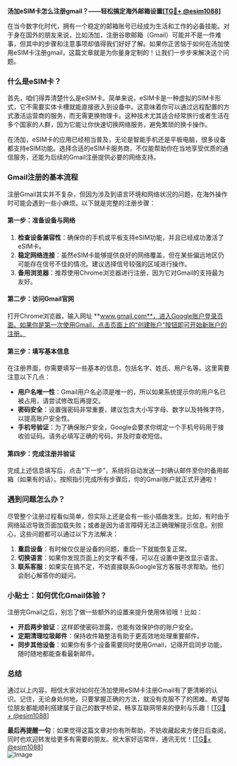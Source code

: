 **汤加eSIM卡怎么注册gmail？——轻松搞定海外邮箱设置[[TG💪+ @esim1088](https://t.me/s/esim1088)]**

在当今数字化时代，拥有一个稳定的邮箱账号已经成为生活和工作的必备技能。对于身在国外的朋友来说，比如汤加，注册谷歌邮箱（Gmail）可能并不是一件难事，但其中的步骤和注意事项却值得我们好好了解。如果你正苦恼于如何在汤加使用eSIM卡注册gmail，这篇文章就是为你量身定制的！让我们一步步来解决这个问题。

### 什么是eSIM卡？

首先，咱们得弄清楚什么是eSIM卡。简单来说，eSIM卡是一种虚拟的SIM卡形式，它不需要实体卡槽就能直接嵌入到设备中。这意味着你可以通过远程配置的方式激活运营商的服务，而无需更换物理卡。这种技术尤其适合经常旅行或者生活在多个国家的人群，因为它能让你快速切换网络服务，避免繁琐的换卡操作。

在汤加，eSIM卡的应用已经相当普及，无论是智能手机还是平板电脑，很多设备都支持eSIM功能。选择合适的eSIM卡服务商，不仅能帮助你在当地享受优质的通信服务，还能为后续的Gmail注册提供必要的网络支持。

### Gmail注册的基本流程

注册Gmail其实并不复杂，但因为涉及到语言环境和网络状况的问题，在海外操作时可能会遇到一些小麻烦。以下就是完整的注册步骤：

#### 第一步：准备设备与网络

1. **检查设备兼容性**：确保你的手机或平板支持eSIM功能，并且已经成功激活了eSIM卡。
2. **稳定网络连接**：虽然eSIM卡能够提供良好的网络覆盖，但在某些偏远地区仍可能存在信号不佳的情况。建议选择信号较强的区域进行操作。
3. **备用浏览器**：推荐使用Chrome浏览器进行注册，因为它对Gmail的支持最为友好。

#### 第二步：访问Gmail官网

打开Chrome浏览器，输入网址 **www.gmail.com**，进入Google账户登录页面。如果你是第一次使用Gmail，点击页面上的“创建账户”按钮即可开始新账户的注册。

#### 第三步：填写基本信息

在注册界面，你需要填写一些基本的信息，包括名字、姓氏、用户名等。这里需要注意以下几点：

- **用户名唯一性**：Gmail用户名必须是唯一的，所以如果系统提示你的用户名已被占用，请尝试修改后再提交。
- **密码安全**：设置强密码非常重要，建议包含大小写字母、数字以及特殊字符，以提高账户安全性。
- **手机号验证**：为了确保账户安全，Google会要求你绑定一个手机号码用于接收验证码。请务必填写正确的号码，并及时查收短信。

#### 第四步：完成注册并验证

完成上述信息填写后，点击“下一步”，系统将自动发送一封确认邮件至你的备用邮箱（如果有的话）。按照指引完成所有步骤后，你的Gmail账户就正式开通啦！

### 遇到问题怎么办？

尽管整个注册过程看似简单，但实际上还是会有一些小插曲发生。比如，有时由于网络延迟导致页面加载失败；或者是因为语言障碍无法正确理解提示信息。别担心，这些问题都可以通过以下方法解决：

1. **重启设备**：有时候仅仅是设备的问题，重启一下就能恢复正常。
2. **切换语言**：如果你发现页面上的文字看不懂，可以在设置中更改显示语言。
3. **联系客服**：如果实在搞不定，不妨直接联系Google官方客服寻求帮助。他们会耐心解答你的疑问。

### 小贴士：如何优化Gmail体验？

注册完Gmail之后，别忘了做一些额外的设置来提升使用体验哦！比如：

- **开启两步验证**：这样即使密码泄露，也能有效保护你的账户安全。
- **定期清理垃圾邮件**：保持收件箱整洁有助于更高效地处理重要邮件。
- **同步其他设备**：如果你有多个设备需要同时使用Gmail，记得开启同步功能，随时随地都能查看最新邮件。

### 总结

通过以上内容，相信大家对如何在汤加使用eSIM卡注册Gmail有了更清晰的认识。记住，无论身处何地，只要掌握正确的方法，就没有克服不了的困难。希望每位朋友都能顺利搭建属于自己的数字桥梁，畅享互联网带来的便利与乐趣！[[TG💪+ @esim1088](https://t.me/s/esim1088)]

**最后再提醒一句**：如果觉得这篇文章对你有所帮助，不妨收藏起来方便日后查阅，同时也欢迎转发给更多有需要的朋友。祝大家好运常伴，通讯无忧！[[TG💪+ @esim1088](https://t.me/s/esim1088)]  
![Image](https://i.postimg.cc/4NQfJmqS/Snipaste-2025-05-13-00-14-12.png)